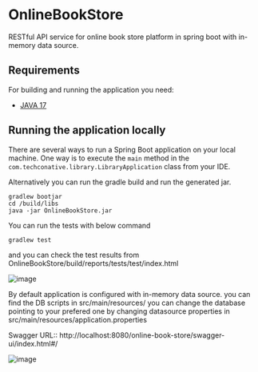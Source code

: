 # OnlineBookStore
RESTful API service for online book store platform in spring boot with in-memory data source.

## Requirements

For building and running the application you need:

- [JAVA 17](https://www.oracle.com/java/technologies/downloads/#java17)

## Running the application locally

There are several ways to run a Spring Boot application on your local machine. One way is to execute the `main` method in the `com.techconative.library.LibraryApplication` class from your IDE.

Alternatively you can run the gradle build and run the generated jar.

```shell
gradlew bootjar
cd /build/libs
java -jar OnlineBookStore.jar
```
You can run the tests with below command 

```shell
gradlew test
```
and you can check the test results from OnlineBookStore/build/reports/tests/test/index.html

![image](https://github.com/mohankrishnanvasudevan/OnlineBookStore/assets/128733715/c877ce3b-3054-4c31-9e10-1722a17bd915)


By default application is configured with in-memory data source. you can find the DB scripts in src/main/resources/
you can change the database pointing to your prefered one by changing datasource properties in src/main/resources/application.properties

Swagger URL:: http://localhost:8080/online-book-store/swagger-ui/index.html#/

![image](https://github.com/mohankrishnanvasudevan/OnlineBookStore/assets/128733715/5e67cb0d-3c11-4dc1-b03b-50a5ede89f1c)



